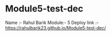 # Module5-test-dec
Name :- Rahul Barik
Module:- 5
Deploy link :- https://rahulbarik23.github.io/Module5-test-dec/
